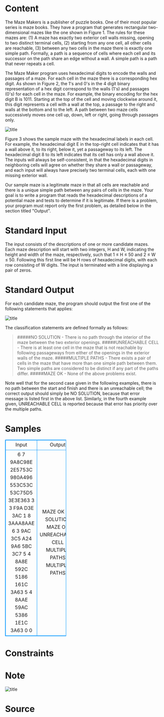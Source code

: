 
# Content

The Maze Makers is a publisher of puzzle books.  One of their most popular series is maze books.  They have a program that generates rectangular two-dimensional mazes like the one shown in Figure 1.  The rules for these mazes are: (1) A maze has exactly two exterior cell walls missing, opening to two distinct terminal cells, (2) starting from any one cell, all other cells are reachable, (3) between any two cells in the maze there is exactly one simple path. Formally, a path is a sequence of cells where each cell and its successor on the path share an edge without a wall. A simple path is a path that never repeats a cell. 

The Maze Maker program uses hexadecimal digits to encode the walls and passages of a maze.  For each cell in the maze there is a corresponding hex digit.  As shown in Figure 2, the 1's and 0's in the 4 digit binary representation of a hex digit correspond to the walls (1's) and passages (0's) for each cell in the maze.  For example, the binary encoding for the hex digit B is 1011.  Starting at the top of the cell and moving clockwise around it, this digit represents a cell with a wall at the top, a passage to the right and walls at the bottom and to the left.  A path between two maze cells successively moves one cell up, down, left or right, going through passages only.

![title](/source/lutece/the-maze-makers/img/aHR0cHM6Ly9hY20udWVzdGMuZWR1LmNuL21lZGlhL2ltYWdlL3Byb2JsZW0vMTA4MS8yMDE1MDQxODIzNTc1MjA4MzI4LmpwZw==.jpg)

Figure 3 shows the sample maze with the hexadecimal labels in each cell.  For example, the hexadecimal digit E in the top-right cell indicates that it has a wall above it, to its right, below it, yet a passageway to its left. The hexadecimal digit 8 to its left indicates that its cell has only a wall above it. The inputs will always be self-consistent, in that the hexadecimal digits in neighboring cells will agree on whether they share a wall or passageway, and each input will always have precisely two terminal cells, each with one missing exterior wall.

Our sample maze is a legitimate maze in that all cells are reachable and there is a unique simple path between any pairs of cells in the maze. Your goal is to write a program that reads the hexadecimal descriptions of a potential maze and tests to determine if it is legitimate. If there is a problem, your program must report only the first problem, as detailed below in the section titled "Output".

# Standard Input

The input consists of the descriptions of one or more candidate mazes.  Each maze description will start with two integers, H and W, indicating the height and width of the maze, respectively, such that 1 ≤ H ≤ 50 and 2 ≤ W ≤ 50. Following this first line will be H rows of hexadecimal digits, with each row consisting of W digits.  The input is terminated with a line displaying a pair of zeros.

# Standard Output

For each candidate maze, the program should output the first one of the following statements that applies: 

![title](/images/problem/1081/2015041823583493630.jpg)

The classification statements are defined formally as follows:

>#####NO SOLUTION - There is no path through the interior of the maze between the two exterior openings. 
>#####UNREACHABLE CELL - There is at least one cell in the maze that is not reachable by following passageways from either of the openings in the exterior walls of the maze. 
>#####MULTIPLE PATHS - There exists a pair of cells in the maze that have more than one simple path between them. Two simple paths are considered to be distinct if any part of the paths differ. 
>#####MAZE OK - None of the above problems exist.

Note well that for the second case given in the following examples, there is no path between the start and finish and there is an unreachable cell; the correct output should simply be NO SOLUTION, because that error message is listed first in the above list. Similarly, in the fourth example given, UNREACHABLE CELL is reported because that error has priority over the multiple paths.

# Samples

<style>
        table,table tr th, table tr td { border:1px solid #0094ff; }
        table { width: 200px; min-height: 25px; line-height: 25px; text-align: center; border-collapse: collapse;}   
    </style>
<table>
	<tr>
		<td>Input</td>
		<td>Output</td>
	</tr>
<tr><td>6 7
9A8C98E
2E5753C
980A496
553C53C
53C75D5
3E3E363
3 3
F9A
D3E
3AC
1 8
3AAA8AAE
6 3
9AC
3C5
A24
9A6
5BC
3C7
5 4
8A8E
592C
5186
161C
3A63
5 4
8AAE
59AC
5386
1E1C
3A63
0 0</td><td>MAZE OK
NO SOLUTION
MAZE OK
UNREACHABLE CELL
MULTIPLE PATHS
MULTIPLE PATHS</td></tr></table>


# Constraints



# Note

![title](/source/lutece/the-maze-makers/img/aHR0cHM6Ly9hY20udWVzdGMuZWR1LmNuL21lZGlhL2ltYWdlL3Byb2JsZW0vMTA4MS8yMDE1MDQxOTAwMDExOTE4MTMxLmpwZw==.jpg)

# Source



